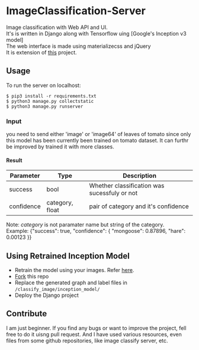 # ImageClassification-Server
Image classification with Web API and UI.<br>
It's is written in Django along with Tensorflow uing [Google's Inception v3 model]<br>
The web interface is made using materializecss and jQuery<br>
It is extension of [this](https://github.com/DeepBlueCitzenService/Tensorflow-Server) project.

## Usage

To run the server on localhost:

```
$ pip3 install -r requirements.txt
$ python3 manage.py collectstatic
$ python3 manage.py runserver
```

### Input
you need to send either 'image' or 'image64' of leaves of tomato since only this model has been currently been trained on tomato dataset. It can furthr be improved by trained it with more classes.

#### Result
Parameter    | Type                | Description
------------ | ------------------- | --------------------------------------------
success      | bool                | Whether classification was sucessfuly or not 
confidence   | category, float     | pair of category and it's confidence

Note: *category* is not paramater name but string of the category.<br> 
Example:  {"success": true, "confidence": {  "mongoose": 0.87896, "hare": 0.00123 }}


## Using Retrained Inception Model
* Retrain the model using your images. Refer [here](https://www.tensorflow.org/tutorials/image_retraining).
* [Fork](https://github.com/CCD-1997/image-classify-server#fork-destination-box) this repo
* Replace the generated graph and label files in `/classify_image/inception_model/`
* Deploy the Django project

## Contribute
I am just beginner. If you find any bugs or want to improve the project, fell free to do it uisng pull request. And I have used various resources, even files from some github repositories, like image classify server, etc.
